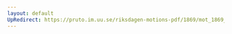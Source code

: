 ```yaml
---
layout: default
UpRedirect: https://pruto.im.uu.se/riksdagen-motions-pdf/1869/mot_1869__ak__9.pdf
---
```

